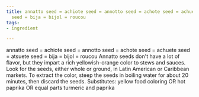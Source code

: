 ```yaml
---
title: annatto seed = achiote seed = annotto seed = achote seed = achuete seed = atsuete
  seed = bija = bijol = roucou
tags:
- ingredient

---
```

annatto seed = achiote seed = annotto seed = achote seed = achuete seed = atsuete seed = bija = bijol = roucou Annatto seeds don't have a lot of flavor, but they impart a rich yellowish-orange color to stews and sauces. Look for the seeds, either whole or ground, in Latin American or Caribbean markets. To extract the color, steep the seeds in boiling water for about 20 minutes, then discard the seeds. Substitutes: yellow food coloring OR hot paprika OR equal parts turmeric and paprika

